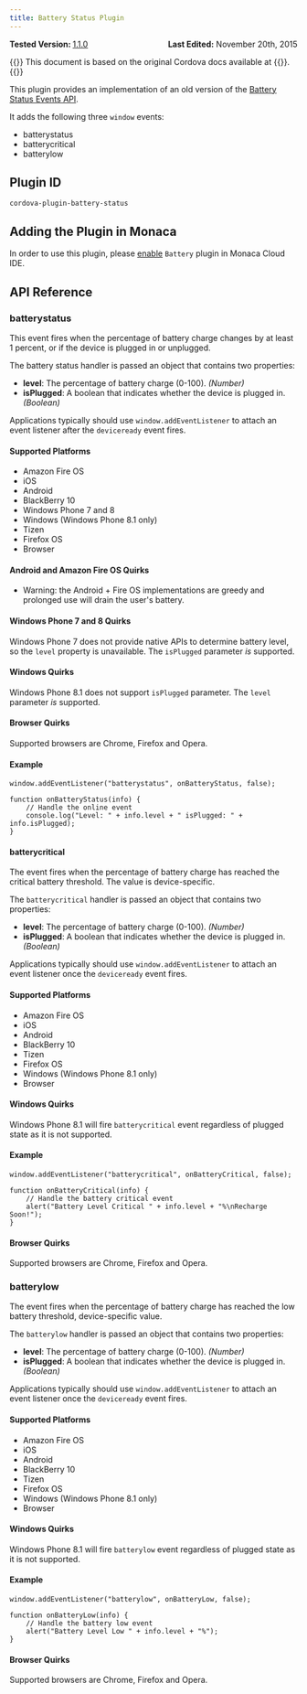 ```yaml
---
title: Battery Status Plugin
---
```


<div>
  <div  style="float: left;" align="left"><b>Tested Version: </b><a href="https://github.com/apache/cordova-plugin-battery-status/blob/master/RELEASENOTES.md#110-jun-17-2015">1.1.0</a></div>   
  <div align="right" style="float: right;"><b>Last Edited:</b> November 20th, 2015</div>
  <br/>
</div>

{{<note>}}
This document is based on the original Cordova docs available at {{<link title="Cordova Docs" href="https://github.com/apache/cordova-plugin-battery-status">}}.
{{</note>}}

This plugin provides an implementation of an old version of the [Battery
Status Events
API](http://www.w3.org/TR/2011/WD-battery-status-20110915/).

It adds the following three `window` events:

-   batterystatus
-   batterycritical
-   batterylow

Plugin ID
---------

    cordova-plugin-battery-status

Adding the Plugin in Monaca
---------------------------

In order to use this plugin, please [enable](/en/products_guide/monaca_ide/dependencies/cordova_plugin/#add-plugins)
`Battery` plugin in Monaca Cloud IDE.

API Reference
-------------

### batterystatus

This event fires when the percentage of battery charge changes by at
least 1 percent, or if the device is plugged in or unplugged.

The battery status handler is passed an object that contains two
properties:

-   **level**: The percentage of battery charge (0-100). *(Number)*
-   **isPlugged**: A boolean that indicates whether the device is
    plugged in. *(Boolean)*

Applications typically should use `window.addEventListener` to attach an
event listener after the `deviceready` event fires.

#### Supported Platforms

-   Amazon Fire OS
-   iOS
-   Android
-   BlackBerry 10
-   Windows Phone 7 and 8
-   Windows (Windows Phone 8.1 only)
-   Tizen
-   Firefox OS
-   Browser

#### Android and Amazon Fire OS Quirks

-   Warning: the Android + Fire OS implementations are greedy and
    prolonged use will drain the user's battery.

#### Windows Phone 7 and 8 Quirks

Windows Phone 7 does not provide native APIs to determine battery level,
so the `level` property is unavailable. The `isPlugged` parameter *is*
supported.

#### Windows Quirks

Windows Phone 8.1 does not support `isPlugged` parameter. The `level`
parameter *is* supported.

#### Browser Quirks

Supported browsers are Chrome, Firefox and Opera.

#### Example

    window.addEventListener("batterystatus", onBatteryStatus, false);

    function onBatteryStatus(info) {
        // Handle the online event
        console.log("Level: " + info.level + " isPlugged: " + info.isPlugged);
    }

#### batterycritical

The event fires when the percentage of battery charge has reached the
critical battery threshold. The value is device-specific.

The `batterycritical` handler is passed an object that contains two
properties:

-   **level**: The percentage of battery charge (0-100). *(Number)*
-   **isPlugged**: A boolean that indicates whether the device is
    plugged in. *(Boolean)*

Applications typically should use `window.addEventListener` to attach an
event listener once the `deviceready` event fires.

#### Supported Platforms

-   Amazon Fire OS
-   iOS
-   Android
-   BlackBerry 10
-   Tizen
-   Firefox OS
-   Windows (Windows Phone 8.1 only)
-   Browser

#### Windows Quirks

Windows Phone 8.1 will fire `batterycritical` event regardless of
plugged state as it is not supported.

#### Example

    window.addEventListener("batterycritical", onBatteryCritical, false);

    function onBatteryCritical(info) {
        // Handle the battery critical event
        alert("Battery Level Critical " + info.level + "%\nRecharge Soon!");
    }

#### Browser Quirks

Supported browsers are Chrome, Firefox and Opera.

### batterylow

The event fires when the percentage of battery charge has reached the
low battery threshold, device-specific value.

The `batterylow` handler is passed an object that contains two
properties:

-   **level**: The percentage of battery charge (0-100). *(Number)*
-   **isPlugged**: A boolean that indicates whether the device is
    plugged in. *(Boolean)*

Applications typically should use `window.addEventListener` to attach an
event listener once the `deviceready` event fires.

#### Supported Platforms

-   Amazon Fire OS
-   iOS
-   Android
-   BlackBerry 10
-   Tizen
-   Firefox OS
-   Windows (Windows Phone 8.1 only)
-   Browser

#### Windows Quirks

Windows Phone 8.1 will fire `batterylow` event regardless of plugged
state as it is not supported.

#### Example

    window.addEventListener("batterylow", onBatteryLow, false);

    function onBatteryLow(info) {
        // Handle the battery low event
        alert("Battery Level Low " + info.level + "%");
    }

#### Browser Quirks

Supported browsers are Chrome, Firefox and Opera.
